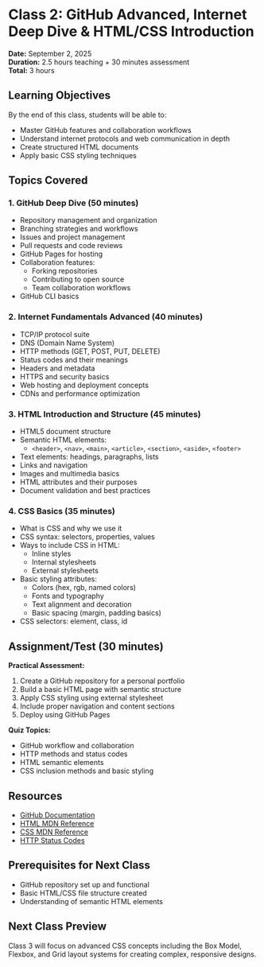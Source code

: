 # Class 2: GitHub Advanced, Internet Deep Dive & HTML/CSS Introduction

**Date:** September 2, 2025  
**Duration:** 2.5 hours teaching + 30 minutes assessment  
**Total:** 3 hours

## Learning Objectives
By the end of this class, students will be able to:
- Master GitHub features and collaboration workflows
- Understand internet protocols and web communication in depth
- Create structured HTML documents
- Apply basic CSS styling techniques

## Topics Covered

### 1. GitHub Deep Dive (50 minutes)
- Repository management and organization
- Branching strategies and workflows
- Issues and project management
- Pull requests and code reviews
- GitHub Pages for hosting
- Collaboration features:
  - Forking repositories
  - Contributing to open source
  - Team collaboration workflows
- GitHub CLI basics

### 2. Internet Fundamentals Advanced (40 minutes)
- TCP/IP protocol suite
- DNS (Domain Name System)
- HTTP methods (GET, POST, PUT, DELETE)
- Status codes and their meanings
- Headers and metadata
- HTTPS and security basics
- Web hosting and deployment concepts
- CDNs and performance optimization

### 3. HTML Introduction and Structure (45 minutes)
- HTML5 document structure
- Semantic HTML elements:
  - `<header>`, `<nav>`, `<main>`, `<article>`, `<section>`, `<aside>`, `<footer>`
- Text elements: headings, paragraphs, lists
- Links and navigation
- Images and multimedia basics
- HTML attributes and their purposes
- Document validation and best practices

### 4. CSS Basics (35 minutes)
- What is CSS and why we use it
- CSS syntax: selectors, properties, values
- Ways to include CSS in HTML:
  - Inline styles
  - Internal stylesheets
  - External stylesheets
- Basic styling attributes:
  - Colors (hex, rgb, named colors)
  - Fonts and typography
  - Text alignment and decoration
  - Basic spacing (margin, padding basics)
- CSS selectors: element, class, id

## Assignment/Test (30 minutes)
**Practical Assessment:**
1. Create a GitHub repository for a personal portfolio
2. Build a basic HTML page with semantic structure
3. Apply CSS styling using external stylesheet
4. Include proper navigation and content sections
5. Deploy using GitHub Pages

**Quiz Topics:**
- GitHub workflow and collaboration
- HTTP methods and status codes
- HTML semantic elements
- CSS inclusion methods and basic styling

## Resources
- [GitHub Documentation](https://docs.github.com/)
- [HTML MDN Reference](https://developer.mozilla.org/en-US/docs/Web/HTML)
- [CSS MDN Reference](https://developer.mozilla.org/en-US/docs/Web/CSS)
- [HTTP Status Codes](https://httpstatuses.com/)

## Prerequisites for Next Class
- GitHub repository set up and functional
- Basic HTML/CSS file structure created
- Understanding of semantic HTML elements

## Next Class Preview
Class 3 will focus on advanced CSS concepts including the Box Model, Flexbox, and Grid layout systems for creating complex, responsive designs.
